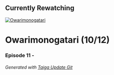 ﻿
## Currently Rewatching

[![Owarimonogatari](https://s4.anilist.co/file/anilistcdn/media/anime/cover/medium/nx21262-jfbv9hvjymMW.jpg)](https://anilist.co/anime/21262)

# Owarimonogatari (10/12)

### Episode 11 - 

###### *Generated with [Taiga Update Git](https://github.com/nike4613/taiga-update-git)*